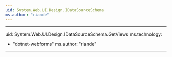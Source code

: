 ```yaml
---
uid: System.Web.UI.Design.IDataSourceSchema
ms.author: "riande"
---
```


---
uid: System.Web.UI.Design.IDataSourceSchema.GetViews
ms.technology: 
  - "dotnet-webforms"
ms.author: "riande"
---
